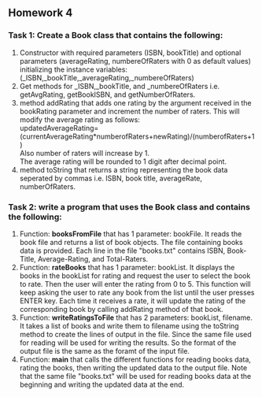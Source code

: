 ## Homework 4

### Task 1: Create a Book class that contains the following:

1.   Constructor with required parameters (ISBN, bookTitle) and optional parameters (averageRating, numbereOfRaters with 0 as default values) initializing the instance variables: (_ISBN,_bookTitle,_averageRating,_numbereOfRaters)
2.   Get methods for _ISBN,_bookTitle, and _numbereOfRaters i.e. getAvgRating, getBookISBN, and getNumberOfRaters.
3.   method addRating that adds one rating by the argument received in the bookRating parameter and increment the number of raters.  This will modify the average rating as follows:<br>
     updatedAverageRating= (currentAverageRating*numberofRaters+newRating)/(numberofRaters+1)<br>
     Also number of raters will increase by 1.<br>
     The average rating will be rounded to 1 digit after decimal point.
4.   method toString that returns a string representing the book data seperated by commas i.e. ISBN, book title, averageRate, numberOfRaters.

### Task 2: write a program that uses the Book class and contains the following:


1. Function: **booksFromFile** that has 1 parameter: bookFile. It reads the book file and returns a list of book objects. The file containing books data is provided. Each line in the file "books.txt" contains ISBN, Book-Title, Average-Rating, and Total-Raters.
2. Function: **rateBooks** that has 1 parameter: bookList. It displays the books in the bookList for rating and request the user to select the book to rate. Then the user will enter the rating from 0 to 5. This function will keep asking the user to rate any book from the list until the user presses ENTER key. Each time it receives a rate, it will update the rating of the corresponding book by calling addRating method of that book.
3.  Function: **writeRatingsToFile** that has 2 parameters: bookList, filename. It takes a list of books and write them to filename using the toString method to create the lines of output in the file. Since the same file used for reading will be used for writing the results.  So the format of the output file is the same as the foramt of the input file.
4. Function: **main** that calls the different functions for reading books data, rating the books, then writing the updated data to the output file. Note that the same file "books.txt" will be used for reading books data at the beginning and writing the updated data at the end. 
